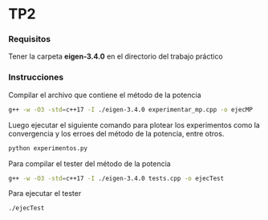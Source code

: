 # TP2

### Requisitos
Tener la carpeta **eigen-3.4.0** en el directorio del trabajo práctico

### Instrucciones
Compilar el archivo que contiene el método de la potencia
```bash
g++ -w -O3 -std=c++17 -I ./eigen-3.4.0 experimentar_mp.cpp -o ejecMP
```
Luego ejecutar el siguiente comando para plotear los experimentos como la convergencia y los erroes del método de la potencia, entre otros.
```bash
python experimentos.py
```

Para compilar el tester del método de la potencia
```bash
g++ -w -O3 -std=c++17 -I ./eigen-3.4.0 tests.cpp -o ejecTest
```

Para ejecutar el tester
```bash
./ejecTest
```